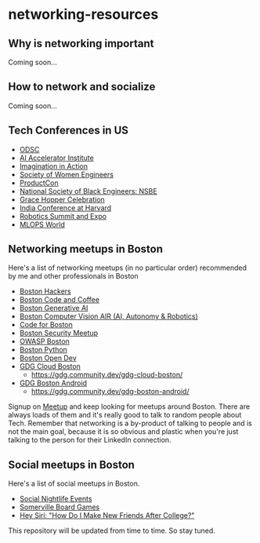 # networking-resources

## Why is networking important
Coming soon...

## How to network and socialize 
Coming soon...

## Tech Conferences in US

- [ODSC](https://odsc.com/) 
- [AI Accelerator Institute](https://world.aiacceleratorinstitute.com/)
- [Imagination in Action](https://www.imaginationinaction.co/)
- [Society of Women Engineers](https://we24.swe.org/)
- [ProductCon](https://productschool.com/productcon)
- [National Society of Black Engineers: NSBE](https://nsbe.org/)
- [Grace Hopper Celebration](https://ghc.anitab.org/)
- [India Conference at Harvard](https://indiaconferenceharvard.com/)
- [Robotics Summit and Expo](https://www.roboticssummit.com/)
- [MLOPS World](https://mlopsworld.com/)

## Networking meetups in Boston
Here's a list of networking meetups (in no particular order) recommended by me and other professionals in Boston

- [Boston Hackers](https://www.meetup.com/boston-hackers/)
- [Boston Code and Coffee](https://www.meetup.com/boston-code-and-coffee/) 
- [Boston Generative AI](https://www.meetup.com/boston-generative-ai-meetup/)
- [Boston Computer Vision AIR (AI, Autonomy & Robotics)](https://www.meetup.com/boston-air/)
- [Code for Boston](https://www.meetup.com/code-for-boston)
- [Boston Security Meetup](https://www.meetup.com/the-boston-security-meetup/)
- [OWASP Boston](https://www.meetup.com/owaspboston/)
- [Boston Python](https://www.meetup.com/bostonpython/)
- [Boston Open Dev](https://bostonopen.dev)
- [GDG Cloud Boston](https://www.meetup.com/gdgcloudboston/)
	- https://gdg.community.dev/gdg-cloud-boston/
- [GDG Boston Android](https://www.meetup.com/boston-android/) 
	- https://gdg.community.dev/gdg-boston-android/

Signup on [Meetup](https://www.meetup.com/) and keep looking for meetups around Boston. There are always loads of them and it's really good to talk to random people about Tech. Remember that networking is a by-product of talking to people and is not the main goal, because it is so obvious and plastic when you're just talking to the person for their LinkedIn connection.

## Social meetups in Boston
Here's a list of social meetups in Boston.

- [Social Nightlife Events](https://www.meetup.com/bsp-weekends/)
- [Somerville Board Games](https://www.meetup.com/somerville-board-games-meetup-group/)
- [Hey Siri: "How Do I Make New Friends After College?"](https://www.meetup.com/hey-siri-how-do-i-make-new-friends-after-college/)

This repository will be updated from time to time. So stay tuned. 